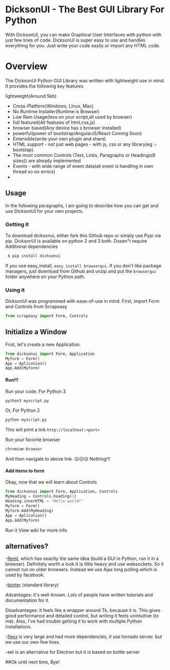 # DicksonUI - The Best GUI Library For Python

With DicksonUI, you can make Graphical User Interfaces with python with just few lines of code. DicksonUI is super easy to use and handles everything for you. Just write your code easily
or import any HTML code.

# Overview
The DicksonUI Python GUI Library was written with lightweight use in mind. It provides the following key features

   lightweight(Around 5kb)
-   Cross-Platform(Windows, Linux, Mac)
-   No Runtime Installer(Runtime is Browser)
-   Low Ram Usage(less on your script,all used by browser)
-   full featured(All features of html,css,js)
-   browser based(Any device has s browser installed)
-   powerful(power of bootstrap/AngularJS/React Coming Soon)
-   Extensible(write your own plugin and share)
  - HTML support - not just web pages - with js, css or any library(eg :-bootstap).
  - The most common Controls  (Text, Links, Paragraphs or Headings(6 sizes)) are already implemented
  - Events - with wide range of event data(all event is handling in own thread so no errors)
-
## Usage

In the following paragraphs, I am going to describe how you can get and use DicksonUI for your own projects.

###  Getting it
To download dicksonui, either fork this Github repo or simply use Pypi via pip.
DicksonUI is available on python 2 and 3 both. Dosen"t require Additional dependencies
```sh
 $ pip install dicksonui
```
If you use easy_install,  `easy_install browsergui`.
If you don't like package managers, just download from Github and unzip   and put the  `browsergui`  folder anywhere on your Python path.
### Using it

DicksonUI was programmed with ease-of-use in mind. First, import Form and Controls from Scrapeasy

```Python
from scrapeasy import Form, Controls
```

## Initialize a Window
First, let's create a new Application. 

```Python
from dicksonui import Form, Application
Myform = Form()
App = Aplication()
App.Add(Myform)
```

#### Run!!! 
Run your code.
For Python 3
```sh
python3 myscript.py
```
Or, For Python 2
```sh
python myscript.py
```
This will print a link
 `http://localhost:<port>`
 
Run your favorite browser
```sh
chromium-browser
```
And then navigate to above link.
😥😥😥 Nothing!!!
#### Add items to form 
Okay, now that we will learn about Controls

```Python
from dicksonui import Form, Application, Controls
MyHeading = Controls.heading(1)
Heading.innerHTML = "Hello world!"
Myform = Form()
Myform.Add(MyHeading)
App = Aplication()
App.Add(Myform)
```
Run it 
View wiki for more info

## alternatives?

-[RemI](https://github.com/dddomodossola/remi), which has exactly the same idea (build a GUI in Python, run it in a browser). Definitely worth a look.It is little heavy and use websockets. So it cannot run on older browsers. Instead we use Ajax long polling which is used by facebook.

-[tkinter](https://docs.python.org/3/library/tkinter.html#module-tkinter)  (standard library)

Advantages: it's well-known. Lots of people have written tutorials and documentation for it.

Disadvantages: it feels like a wrapper around Tk, because it is. This gives good performance and detailed control, but writing it feels unintuitive (to me). Also, I've had trouble getting it to work with multiple Python installations.

-[flexx](https://github.com/zoofIO/flexx) is very large and had more dependencies, it use tornado server. but we use our own few lines.

-eel is an alternative for Electron but it is based on bottle server

##Ok until next time, Bye! 

